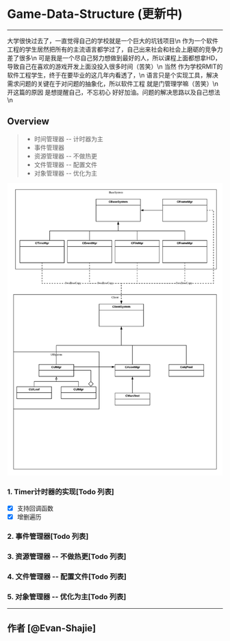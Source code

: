 # Game-Data-Structure (更新中)
 ------
 大学很快过去了，一直觉得自己的学校就是一个巨大的坑钱项目\n
 作为一个软件工程的学生居然把所有的主流语言都学过了，自己出来社会和社会上磨砺的竞争力差了很多\n
 可是我是一个尽自己努力想做到最好的人，所以课程上面都想拿HD，导致自己在喜欢的游戏开发上面没投入很多时间（苦笑）\n
 当然 作为学校RMIT的软件工程学生，终于在要毕业的这几年内看透了，\n
 语言只是个实现工具，解决需求问题的关键在于对问题的抽象化，所以软件工程 就是门管理学嘛（苦笑）\n
 开这篇的原因 是想提醒自己，不忘初心 好好加油。问题的解决思路以及自己想法\n
## Overview 
> * 时间管理器 -- 计时器为主
> * 事件管理器
> * 资源管理器 -- 不做热更
> * 文件管理器 -- 配置文件
> * 对象管理器 -- 优化为主

![OverView-Diagram](https://github.com/shajieChen/Game-Data-Structure/blob/master/ClassGraph/BaseSystem.png) 

### 1. Timer计时器的实现[Todo 列表]
- [x] 支持回调函数
- [x] 增删遍历
### 2. 事件管理器[Todo 列表]
### 3. 资源管理器 -- 不做热更[Todo 列表]
### 4. 文件管理器 -- 配置文件[Todo 列表]
### 5. 对象管理器 -- 优化为主[Todo 列表]


------
作者 [@Evan-Shajie]
------